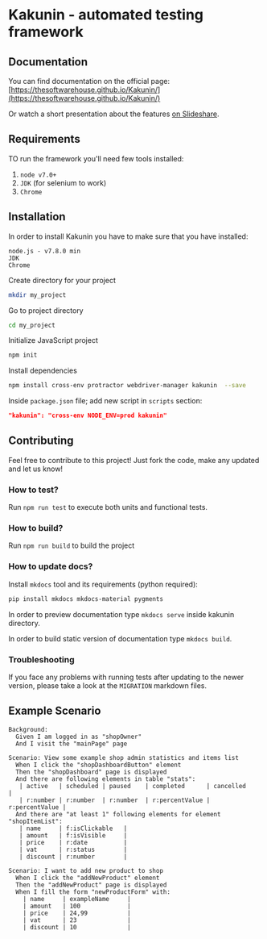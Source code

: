 # Kakunin - automated testing framework

## Documentation

You can find documentation on the official page:
[https://thesoftwarehouse.github.io/Kakunin/](https://thesoftwarehouse.github.io/Kakunin/)

Or watch a short presentation about the features [on Slideshare](https://www.slideshare.net/thesoftwarehouse/kakunin-e2e-framework-showcase).

## Requirements

TO run the framework you'll need few tools installed:
1. `node v7.0+`
2. `JDK` (for selenium to work)
3. `Chrome`

## Installation

In order to install Kakunin you have to make sure that you have installed:

    node.js - v7.8.0 min
    JDK
    Chrome

Create directory for your project
```bash
mkdir my_project
```

Go to project directory
```bash
cd my_project
```

Initialize JavaScript project
```bash
npm init
```

Install dependencies
```bash
npm install cross-env protractor webdriver-manager kakunin  --save
```

Inside `package.json` file; add new script in `scripts` section:
```json
"kakunin": "cross-env NODE_ENV=prod kakunin"
```


## Contributing

Feel free to contribute to this project! Just fork the code, make any updated and let us know!


### How to test?

Run `npm run test` to execute both units and functional tests.


### How to build?

Run `npm run build` to build the project


### How to update docs?

Install `mkdocs` tool and its requirements (python required):

```bash
pip install mkdocs mkdocs-material pygments
```

In order to preview documentation type `mkdocs serve` inside kakunin directory.

In order to build static version of documentation type `mkdocs build`.

### Troubleshooting

If you face any problems with running tests after updating to the newer version, please take a look at the `MIGRATION` markdown files.

## Example Scenario

```Gherkin
Background:
  Given I am logged in as "shopOwner"
  And I visit the "mainPage" page

Scenario: View some example shop admin statistics and items list
  When I click the "shopDashboardButton" element
  Then the "shopDashboard" page is displayed
  And there are following elements in table "stats":
   | active   | scheduled | paused    | completed      | cancelled      |
   | r:number | r:number  | r:number  | r:percentValue | r:percentValue |
  And there are "at least 1" following elements for element "shopItemList":
   | name     | f:isClickable   |
   | amount   | f:isVisible     |
   | price    | r:date          |
   | vat      | r:status        |
   | discount | r:number        |

Scenario: I want to add new product to shop
  When I click the "addNewProduct" element
  Then the "addNewProduct" page is displayed
  When I fill the form "newProductForm" with:
    | name     | exampleName     |
    | amount   | 100             |
    | price    | 24,99           |
    | vat      | 23              |
    | discount | 10              |
```
